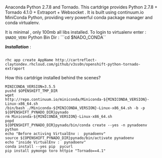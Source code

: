 Anaconda Python 2.7.8 and Tornado.
This cartdrige provides Python 2.7.8 + Tornado 4.1.0 + Extraport + Websocket .
It is built using continuum.io MiniConda Python, providing very powerful conda package manager and conda virtualenv.


It is minimal , only 100mb all libs installed.
To login to virtualenv enter : ```$NADO_VENV```
Python Bin Dir  :  ```cd $NADO_CONDA``

***Installation*** :
```

rhc app create AppName http://cartreflect-claytondev.rhcloud.com/github/v3ss0n/openshift-python-tornado-extraport

```

How this cartdrige installed behind the scenes?

```
MINICONDA_VERSION=3.5.5
pushd $OPENSHIFT_TMP_DIR
wget http://repo.continuum.io/miniconda/Miniconda-${MINICONDA_VERSION}-Linux-x86_64.sh
/bin/bash ./Miniconda-${MINICONDA_VERSION}-Linux-x86_64.sh -b -p ${OPENSHIFT_PYNADO_DIR}pynado
rm Miniconda-${MINICONDA_VERSION}-Linux-x86_64.sh
popd
${OPENSHIFT_PYNADO_DIR}pynado/bin/conda create --yes -n pynadoenv python 
echo "Before activing VirtualEnv :  pynadoenv"
source ${OPENSHIFT_PYNADO_DIR}pynado/bin/activate pynadoenv
echo "inside VirtualEnv :  pynadoenv"
conda install --yes pip  pycurl
pip install pymongo toro httpie "Tornado==4.1"
```

